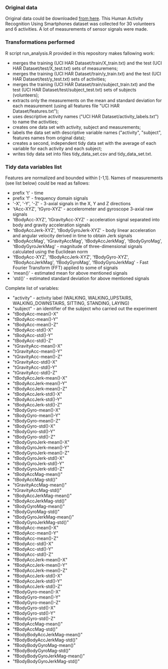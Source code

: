 ### Original data
Original data could be downloaded [from here](http://archive.ics.uci.edu/ml/datasets/Human+Activity+Recognition+Using+Smartphones). 
This Human Activity Recognition Using Smartphones dataset was collected for 30 volunteers and 6 activities. A lot of measurements of sensor signals were made. 


### Transformations performed
R script run_analysis.R provided in this repository makes fallowing work:
* merges the training (UCI HAR Dataset/train/X_train.txt) and the test (UCI HAR Dataset/test/X_test.txt) sets of measuremens;
* merges the training (UCI HAR Dataset/train/y_train.txt) and the test (UCI HAR Dataset/test/y_test.txt) sets of activities;
* merges the training (UCI HAR Dataset/train/subject_train.txt) and the test (UCI HAR Dataset/test/subject_test.txt) sets of subjects (volunteers);
* extracts only the measurements on the mean and standard deviation for each measurement (using all features file "UCI HAR Dataset/features.txt"); 
* uses descriptive activity names ("UCI HAR Dataset/activity_labels.txt") to name the activities;
* creates one data set with activity, subject and measurements; 
* labels the data set with descriptive variable names ("activity", "subject", features names from original data);
* creates a second, independent tidy data set with the average of each variable for each activity and each subject;
* writes tidy data set into files tidy_data_set.csv and  tidy_data_set.txt.

### Tidy data variables list
Features are normalized and bounded within [-1,1]. Names of measurements (see list below) could be read as fallows:
* prefix 't' - time
* prefix 'f' - frequency domain signals
* '-X', '-Y', '-Z' -  3-axial signals in the X, Y and Z directions 
* 'tAcc-XYZ', 'tGyro-XYZ' - accelerometer and gyroscope 3-axial raw signals 
* 'tBodyAcc-XYZ', 'tGravityAcc-XYZ' - acceleration signal separated into body and gravity acceleration signals 	
* 'tBodyAccJerk-XYZ', 'tBodyGyroJerk-XYZ' - body linear acceleration and angular velocity derived in time to obtain Jerk signals
* 'tBodyAccMag', 'tGravityAccMag', 'tBodyAccJerkMag', 'tBodyGyroMag', 'tBodyGyroJerkMag' - magnitude of three-dimensional signals calculated using the Euclidean norm
* 'fBodyAcc-XYZ', 'fBodyAccJerk-XYZ', 'fBodyGyro-XYZ', 'fBodyAccJerkMag', 'fBodyGyroMag', 'fBodyGyroJerkMag' - Fast Fourier Transform (FFT) applied to some of signals
* 'mean()' - estimated mean for above mentioned signals 
* 'std()' - estimated standard deviation for above mentioned signals

Complete list of variables:
* "activity" - activity label (WALKING, WALKING_UPSTAIRS, WALKING_DOWNSTAIRS, SITTING, STANDING, LAYING)              
* "subject" - an identifier of the subject who carried out the experiment                  
* "tBodyAcc-mean()-X"          
* "tBodyAcc-mean()-Y"          
* "tBodyAcc-mean()-Z"          
* "tBodyAcc-std()-X"           
* "tBodyAcc-std()-Y"           
* "tBodyAcc-std()-Z"           
* "tGravityAcc-mean()-X"       
* "tGravityAcc-mean()-Y"       
* "tGravityAcc-mean()-Z"       
* "tGravityAcc-std()-X"        
* "tGravityAcc-std()-Y"        
* "tGravityAcc-std()-Z"        
* "tBodyAccJerk-mean()-X"      
* "tBodyAccJerk-mean()-Y"      
* "tBodyAccJerk-mean()-Z"      
* "tBodyAccJerk-std()-X"       
* "tBodyAccJerk-std()-Y"       
* "tBodyAccJerk-std()-Z"       
* "tBodyGyro-mean()-X"         
* "tBodyGyro-mean()-Y"         
* "tBodyGyro-mean()-Z"         
* "tBodyGyro-std()-X"          
* "tBodyGyro-std()-Y"          
* "tBodyGyro-std()-Z"          
* "tBodyGyroJerk-mean()-X"     
* "tBodyGyroJerk-mean()-Y"     
* "tBodyGyroJerk-mean()-Z"     
* "tBodyGyroJerk-std()-X"      
* "tBodyGyroJerk-std()-Y"      
* "tBodyGyroJerk-std()-Z"      
* "tBodyAccMag-mean()"         
* "tBodyAccMag-std()"          
* "tGravityAccMag-mean()"      
* "tGravityAccMag-std()"       
* "tBodyAccJerkMag-mean()"     
* "tBodyAccJerkMag-std()"      
* "tBodyGyroMag-mean()"        
* "tBodyGyroMag-std()"         
* "tBodyGyroJerkMag-mean()"    
* "tBodyGyroJerkMag-std()"     
* "fBodyAcc-mean()-X"          
* "fBodyAcc-mean()-Y"          
* "fBodyAcc-mean()-Z"          
* "fBodyAcc-std()-X"           
* "fBodyAcc-std()-Y"           
* "fBodyAcc-std()-Z"           
* "fBodyAccJerk-mean()-X"      
* "fBodyAccJerk-mean()-Y"      
* "fBodyAccJerk-mean()-Z"      
* "fBodyAccJerk-std()-X"       
* "fBodyAccJerk-std()-Y"       
* "fBodyAccJerk-std()-Z"       
* "fBodyGyro-mean()-X"         
* "fBodyGyro-mean()-Y"         
* "fBodyGyro-mean()-Z"         
* "fBodyGyro-std()-X"          
* "fBodyGyro-std()-Y"          
* "fBodyGyro-std()-Z"          
* "fBodyAccMag-mean()"         
* "fBodyAccMag-std()"          
* "fBodyBodyAccJerkMag-mean()" 
* "fBodyBodyAccJerkMag-std()"  
* "fBodyBodyGyroMag-mean()"    
* "fBodyBodyGyroMag-std()"     
* "fBodyBodyGyroJerkMag-mean()"
* "fBodyBodyGyroJerkMag-std()"
